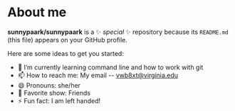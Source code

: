 # About me


**sunnypaark/sunnypaark** is a ✨ _special_ ✨ repository because its `README.md` (this file) appears on your GitHub profile.

Here are some ideas to get you started:

- 🌱 I’m currently learning command line and how to work with git
- 📫 How to reach me: My email -- vwb8xt@virginia.edu
- 😄 Pronouns: she/her
- 🍿 Favorite show: Friends
- ⚡ Fun fact: I am left handed!

